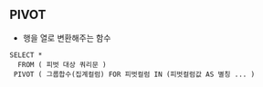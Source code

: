 ## PIVOT
* 행을 열로 변환해주는 함수
~~~
SELECT *
  FROM ( 피벗 대상 쿼리문 )
 PIVOT ( 그룹합수(집계컬럼) FOR 피벗컬럼 IN (피벗컬럼값 AS 별칭 ... )
~~~
